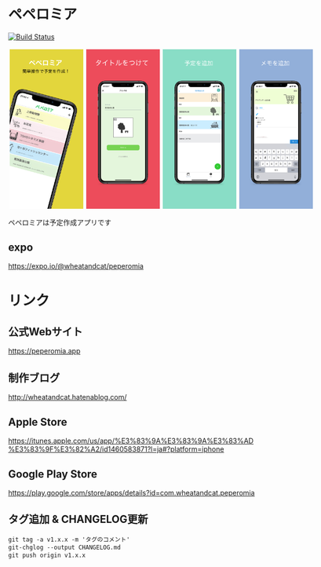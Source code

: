 # ペペロミア

[![Build Status](https://travis-ci.org/wheatandcat/Peperomia.svg?branch=master)](https://travis-ci.org/wheatandcat/Peperomia)

<div style="display:flex">
    <img src="./image/ios/6.5-inch2.png" width="150" style="padding:3px"/>
    <img src="./image/ios/6.5-inch3.png" width="150" style="padding:3px"/>
    <img src="./image/ios/6.5-inch4.png" width="150" style="padding:3px"/>
    <img src="./image/ios/6.5-inch5.png" width="150" style="padding:3px"/>
</div>

ペペロミアは予定作成アプリです

## expo

https://expo.io/@wheatandcat/peperomia


# リンク

## 公式Webサイト
https://peperomia.app

## 制作ブログ
http://wheatandcat.hatenablog.com/

## Apple Store
https://itunes.apple.com/us/app/%E3%83%9A%E3%83%9A%E3%83%AD%E3%83%9F%E3%82%A2/id1460583871?l=ja#?platform=iphone

## Google Play Store
https://play.google.com/store/apps/details?id=com.wheatandcat.peperomia


## タグ追加 & CHANGELOG更新

```
git tag -a v1.x.x -m 'タグのコメント'
git-chglog --output CHANGELOG.md
git push origin v1.x.x
```